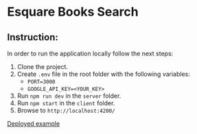 # Esquare Books Search

## Instruction:
In order to run the application locally follow the next steps:

1. Clone the project.
2. Create `.env` file in the root folder with the following variables:
   * `PORT=3000`  
   * `GOOGLE_API_KEY=<YOUR_KEY>`
3. Run `npm run dev` in the `server` folder.
4. Run `npm start` in the `client` folder.
5. Browse to `http://localhost:4200/`

[Deployed example](https://still-reef-38350.herokuapp.com/)


